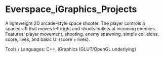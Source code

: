 # Everspace_iGraphics_Projects
A lightweight 2D arcade-style space shooter. The player controls a spacecraft that moves left/right and shoots bullets at incoming enemies. Features: player movement, shooting, enemy spawning, simple collisions, score, lives, and basic UI (score + lives).

Tools / Languages: C++, iGraphics (GLUT/OpenGL underlying)
